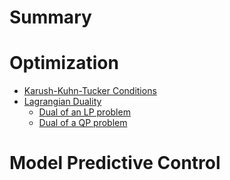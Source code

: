 # Summary

# Optimization
- [Karush-Kuhn-Tucker Conditions](KKT.md)
- [Lagrangian Duality](Duality.md)
  - [Dual of an LP problem]()
  - [Dual of a QP problem]()

# Model Predictive Control
